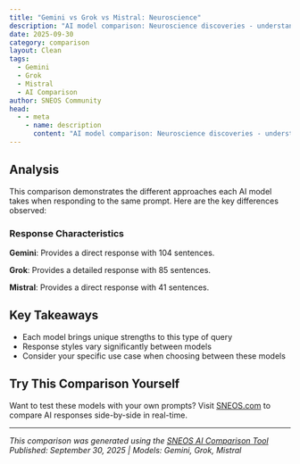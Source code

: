 ```yaml
---
title: "Gemini vs Grok vs Mistral: Neuroscience"
description: "AI model comparison: Neuroscience discoveries - understanding the brain..."
date: 2025-09-30
category: comparison
layout: Clean
tags:
  - Gemini
  - Grok
  - Mistral
  - AI Comparison
author: SNEOS Community
head:
  - - meta
    - name: description
      content: "AI model comparison: Neuroscience discoveries - understanding the brain..."
---
```


<ChatComparison
  title="Gemini vs Grok vs Mistral: Neuroscience"
  prompt="Neuroscience discoveries - understanding the brain"
  :responses='{
    "Gemini": "Neuroscience is a rapidly advancing field, constantly unveiling new insights into the complexities of the brain. Here\u0027s a breakdown of key areas of discovery and understanding in neuroscience:\n\n**I. Fundamental Brain Structure and Function:**\n\n*   **Neurons as the Building Blocks:**  Understanding that the brain is primarily composed of neurons, specialized cells that communicate with each other through electrical and chemical signals. Discoveries like the neuron doctrine (neurons are distinct units, not a continuous network) were foundational.\n*   **Synaptic Transmission:**  Elucidating the process of synaptic transmission \u2013 how neurons communicate by releasing neurotransmitters across the synapse. This understanding is critical for developing drugs that target specific brain functions.\n*   **Brain Regions and Specialization:** Identifying the roles of different brain regions.  Key examples:\n    *   **Cerebral Cortex:** Higher-level cognitive functions (reasoning, planning, language). Specific areas like the prefrontal cortex (executive functions), motor cortex (movement), sensory cortex (processing senses), and visual cortex (vision) have been extensively mapped.\n    *   **Hippocampus:**  Crucial for memory formation, particularly spatial memory and declarative memory (facts and events).  Research on patients like H.M. provided invaluable insights.\n    *   **Amygdala:**  Processes emotions, especially fear and aggression. Plays a key role in emotional learning.\n    *   **Basal Ganglia:** Involved in motor control, habit formation, and reward processing.  Dysfunction is linked to Parkinson\u0027s disease and Huntington\u0027s disease.\n    *   **Cerebellum:**  Coordinates movement, balance, and motor learning.\n    *   **Brainstem:**  Regulates basic life functions like breathing, heart rate, and sleep-wake cycles.\n*   **Neurotransmitters and Neuromodulators:**  Identifying and characterizing the vast array of neurotransmitters (e.g., dopamine, serotonin, glutamate, GABA) and neuromodulators (e.g., acetylcholine, norepinephrine). Understanding their roles in behavior, cognition, and neurological disorders.\n*   **Glial Cells:**  Realizing that glial cells (astrocytes, oligodendrocytes, microglia) are not just support cells, but actively participate in brain function, influencing neuronal communication, synapse formation, and brain development.  Microglia are the brain\u0027s immune cells and play a critical role in inflammation and neurodegenerative diseases.\n\n**II. Advancements in Techniques and Tools:**\n\n*   **Neuroimaging:** Revolutionary advances in imaging technologies have allowed us to observe brain activity in vivo (in living organisms):\n    *   **fMRI (functional Magnetic Resonance Imaging):** Measures brain activity by detecting changes in blood flow.  Provides good spatial resolution but relatively poor temporal resolution.\n    *   **EEG (Electroencephalography):** Records electrical activity in the brain using electrodes placed on the scalp.  Excellent temporal resolution but poor spatial resolution.\n    *   **MEG (Magnetoencephalography):**  Measures magnetic fields produced by electrical activity in the brain.  Better spatial resolution than EEG.\n    *   **PET (Positron Emission Tomography):**  Uses radioactive tracers to measure metabolic activity in the brain.  Can be used to study neurotransmitter systems.\n    *   **Optical Imaging (e.g., fNIRS):**  Uses near-infrared light to measure brain activity.  Non-invasive and can be used in more naturalistic settings.\n*   **Electrophysiology:**\n    *   **Single-cell recording:**  Recording the electrical activity of individual neurons.  Provides detailed information about neuronal firing patterns.\n    *   **Local field potentials (LFPs):** Measuring the summed electrical activity of a population of neurons.  Reflects synaptic activity and neuronal oscillations.\n*   **Optogenetics:**  Using light to control the activity of genetically modified neurons. A powerful tool for manipulating brain circuits and studying their role in behavior.\n*   **Chemogenetics (e.g., DREADDs):**  Using engineered receptors that are activated by specific drugs to control neuronal activity.\n*   **Brain Stimulation Techniques:**\n    *   **Transcranial Magnetic Stimulation (TMS):** Uses magnetic pulses to stimulate or inhibit brain activity non-invasively.\n    *   **Transcranial Direct Current Stimulation (tDCS):** Applies a weak electrical current to the scalp to modulate brain activity.\n    *   **Deep Brain Stimulation (DBS):**  Surgically implanting electrodes in specific brain regions to deliver electrical stimulation.  Used to treat Parkinson\u0027s disease, essential tremor, and other neurological disorders.\n*   **Computational Neuroscience:**  Using mathematical models and computer simulations to understand brain function.\n*   **Genomics and Genetics:**  Identifying genes that contribute to brain development, function, and disease.  Genome-wide association studies (GWAS) have identified genetic risk factors for various neurological and psychiatric disorders.\n*   **CRISPR-Cas9 Gene Editing:**  A revolutionary technology that allows for precise editing of genes, opening up new possibilities for treating genetic brain disorders and studying gene function.\n\n**III. Key Areas of Discovery and Understanding:**\n\n*   **Neuroplasticity:** The brain\u0027s ability to change and adapt in response to experience.  This includes changes in synaptic strength, the formation of new synapses, and the reorganization of brain circuits.  Neuroplasticity is crucial for learning, memory, and recovery from brain injury.\n*   **Learning and Memory:** Unraveling the neural mechanisms underlying different types of learning and memory (e.g., declarative memory, procedural memory, working memory).  Identifying the brain regions and synaptic processes involved in memory consolidation and retrieval.\n*   **Cognitive Neuroscience:**  Studying the neural basis of cognitive processes such as attention, perception, language, decision-making, and consciousness.\n*   **Social Neuroscience:**  Investigating the neural mechanisms underlying social behavior, including empathy, cooperation, aggression, and social cognition.\n*   **Developmental Neuroscience:**  Understanding how the brain develops from early embryonic stages to adulthood.  Investigating the role of genes, environment, and experience in shaping brain structure and function.\n*   **Neurodegenerative Diseases:**\n    *   **Alzheimer\u0027s Disease:**  Understanding the role of amyloid plaques and neurofibrillary tangles in the pathogenesis of Alzheimer\u0027s disease.  Developing new diagnostic tools and therapeutic strategies.\n    *   **Parkinson\u0027s Disease:**  Identifying the loss of dopamine-producing neurons in the substantia nigra as the primary cause of Parkinson\u0027s disease.  Developing treatments to alleviate symptoms and slow disease progression.\n    *   **Huntington\u0027s Disease:**  Understanding the genetic basis of Huntington\u0027s disease and developing gene therapies to target the mutated huntingtin gene.\n    *   **Amyotrophic Lateral Sclerosis (ALS):** Investigating the causes of motor neuron degeneration in ALS and developing new treatments to prolong survival.\n*   **Psychiatric Disorders:**\n    *   **Depression:**  Investigating the role of neurotransmitters (e.g., serotonin, norepinephrine, dopamine) and brain circuits in the pathophysiology of depression.  Developing new antidepressant medications and therapies.\n    *   **Schizophrenia:**  Understanding the role of dopamine and glutamate in the pathophysiology of schizophrenia.  Developing new antipsychotic medications and therapies.\n    *   **Anxiety Disorders:**  Investigating the neural circuits involved in fear and anxiety.  Developing new treatments for anxiety disorders.\n    *   **Autism Spectrum Disorder (ASD):**  Identifying genetic and environmental factors that contribute to ASD.  Developing interventions to improve social communication and cognitive skills.\n*   **Addiction:**  Understanding the neural mechanisms underlying addiction, including the role of dopamine, reward pathways, and changes in brain circuitry.  Developing new treatments to prevent relapse and promote recovery.\n*   **Sleep Research:**  Unveiling the functions of sleep, including memory consolidation, brain restoration, and immune regulation.  Understanding the neural mechanisms that control sleep-wake cycles.\n*   **Consciousness:** Exploring the neural correlates of consciousness \u2013 what brain activity is necessary and sufficient for subjective experience.  This remains one of the biggest challenges in neuroscience.\n\n**IV. Current Frontiers and Future Directions:**\n\n*   **Connectomics:**  Mapping the complete wiring diagram of the brain \u2013 the connectome.  This will provide a comprehensive understanding of how brain circuits are organized and how information flows through the brain.\n*   **Brain-Computer Interfaces (BCIs):**  Developing technologies that allow people to control external devices with their thoughts.  BCIs have the potential to restore motor function to people with paralysis and to treat neurological disorders.\n*   **Artificial Intelligence (AI) and Neuroscience:**  Using AI to analyze large datasets of brain data and to develop new models of brain function.  Also, drawing inspiration from the brain to create more intelligent AI systems.\n*   **Personalized Medicine for Brain Disorders:** Tailoring treatments for brain disorders to the individual patient based on their genetic makeup, brain imaging data, and other factors.\n*   **Neuroethics:**  Addressing the ethical implications of neuroscience research, including issues related to privacy, autonomy, and the potential for misuse of neurotechnologies.\n\n**In Conclusion:**\n\nNeuroscience is a dynamic and rapidly evolving field. The discoveries listed above are just a glimpse of the vast amount of knowledge that has been accumulated in recent years. As new technologies and research methods emerge, we can expect even more groundbreaking discoveries in the years to come.  Understanding the brain is critical for improving human health, treating neurological and psychiatric disorders, and enhancing human capabilities.\n",
    "Grok": "Neuroscience has made incredible strides in recent decades, unraveling the mysteries of the brain and providing deeper insights into how it functions, adapts, and influences behavior, emotions, and cognition. Below are some key discoveries and areas of progress in understanding the brain, along with their implications:\n\n---\n\n### 1. **Brain Plasticity (Neuroplasticity)**\n   - **Discovery**: The brain is not a fixed structure but can reorganize itself by forming new neural connections throughout life. This concept, known as neuroplasticity, shows that experiences, learning, and even injuries can reshape the brain\u0027s structure and function.\n   - **Key Findings**:\n     - The brain can adapt after injuries (e.g., stroke recovery) by rerouting functions to undamaged areas.\n     - Learning new skills, such as playing an instrument or speaking a new language, increases the density of neural connections in relevant brain regions.\n     - Neuroplasticity is critical during early childhood but continues into adulthood, debunking the myth that the adult brain cannot change.\n   - **Implications**:\n     - Rehabilitation therapies for brain injuries (e.g., physical therapy after a stroke) leverage neuroplasticity.\n     - Lifelong learning and mental exercises can help maintain cognitive health and delay age-related decline.\n\n---\n\n### 2. **Mapping the Brain (The Connectome)**\n   - **Discovery**: Advances in imaging technologies like fMRI (functional Magnetic Resonance Imaging), DTI (Diffusion Tensor Imaging), and EEG (Electroencephalography) have allowed scientists to map the brain\u0027s structure and activity in unprecedented detail.\n   - **Key Projects**:\n     - The **Human Connectome Project** aims to create a comprehensive map of neural connections in the human brain, helping to understand how different regions interact.\n     - Studies of brain networks have identified key \u0022hubs\u0022 that coordinate communication between regions, such as the default mode network (active during daydreaming or self-reflection).\n   - **Implications**:\n     - Better understanding of brain disorders like Alzheimer\u0027s, autism, or schizophrenia, which are often linked to disrupted connectivity.\n     - Development of personalized medicine by mapping individual brain networks to tailor treatments.\n\n---\n\n### 3. **The Role of Glial Cells**\n   - **Discovery**: Historically, neurons were thought to be the primary players in brain function, but glial cells (non-neuronal cells in the brain) are now recognized as critical to brain health and activity.\n   - **Key Findings**:\n     - Glial cells, such as astrocytes, support neurons by regulating synapses, maintaining the blood-brain barrier, and responding to injury.\n     - They play a role in learning and memory by modulating synaptic plasticity.\n   - **Implications**:\n     - Glial dysfunction is implicated in neurodegenerative diseases like multiple sclerosis and Alzheimer\u0027s.\n     - Targeting glial cells could lead to new therapies for brain disorders.\n\n---\n\n### 4. **The Gut-Brain Axis**\n   - **Discovery**: The brain and gut are deeply connected through the vagus nerve, hormones, and the microbiome (the trillions of microbes in the digestive system), forming the gut-brain axis.\n   - **Key Findings**:\n     - Gut bacteria produce neurotransmitters like serotonin (a mood regulator), influencing mental health.\n     - Stress and emotions can affect gut health, while gut dysbiosis (imbalance in gut bacteria) is linked to anxiety, depression, and even neurodegenerative diseases.\n   - **Implications**:\n     - Probiotics and dietary interventions may help manage mental health conditions.\n     - Understanding this connection could lead to novel treatments for disorders like Parkinson\u2019s disease, which may begin with gut dysfunction before brain symptoms appear.\n\n---\n\n### 5. **Memory and the Hippocampus**\n   - **Discovery**: The hippocampus, a small structure in the brain, is critical for forming and retrieving memories, as well as spatial navigation.\n   - **Key Findings**:\n     - Research by neuroscientists like Eric Kandel (Nobel Prize, 2000) showed how synaptic changes underpin memory formation at a molecular level.\n     - The discovery of \u0022place cells\u0022 and \u0022grid cells\u0022 in the hippocampus and nearby regions (Nobel Prize, 2014, to John O\u0027Keefe, May-Britt Moser, and Edvard Moser) explained how the brain creates a mental map of space.\n   - **Implications**:\n     - Understanding memory formation helps in addressing disorders like amnesia and dementia.\n     - Potential interventions to enhance memory or recover lost memories after trauma.\n\n---\n\n### 6. **Neurotransmitters and Mental Health**\n   - **Discovery**: Chemical messengers called neurotransmitters (e.g., dopamine, serotonin, glutamate) play a central role in regulating mood, behavior, and cognition.\n   - **Key Findings**:\n     - Imbalances in neurotransmitters are linked to mental health disorders: low serotonin with depression, excess dopamine with schizophrenia, and disrupted glutamate signaling with anxiety.\n     - Drugs like SSRIs (selective serotonin reuptake inhibitors) target these systems to treat depression and anxiety.\n   - **Implications**:\n     - Development of more precise psychiatric medications with fewer side effects.\n     - Growing interest in non-pharmacological approaches, like transcranial magnetic stimulation (TMS), to modulate brain activity.\n\n---\n\n### 7. **The Role of Sleep in Brain Function**\n   - **Discovery**: Sleep is essential for brain health, memory consolidation, and clearing toxic waste from the brain.\n   - **Key Findings**:\n     - During sleep, the brain\u0027s glymphatic system clears out metabolic waste, including beta-amyloid plaques linked to Alzheimer\u2019s disease.\n     - REM (rapid eye movement) sleep is critical for processing emotions and consolidating memories.\n   - **Implications**:\n     - Poor sleep is linked to cognitive decline, mood disorders, and increased risk of neurodegeneration.\n     - Sleep therapy and lifestyle changes are being explored to improve mental and cognitive health.\n\n---\n\n### 8. **Brain Disorders and Genetics**\n   - **Discovery**: Advances in genomics have revealed genetic factors contributing to brain disorders.\n   - **Key Findings**:\n     - Mutations in genes like APOE are associated with a higher risk of Alzheimer\u2019s disease.\n     - Conditions like autism spectrum disorder (ASD) and schizophrenia have complex genetic underpinnings, often involving multiple genes and environmental factors.\n   - **Implications**:\n     - Early genetic screening for risk factors could enable preventive measures or early interventions.\n     - Gene therapy holds promise for rare neurological disorders caused by single-gene mutations.\n\n---\n\n### 9. **Artificial Intelligence and Brain-Inspired Computing**\n   - **Discovery**: Neuroscience has inspired the development of artificial neural networks, which mimic how the brain processes information.\n   - **Key Findings**:\n     - Deep learning algorithms are modeled after the brain\u0027s layered structure of neurons.\n     - Brain-computer interfaces (BCIs), like those developed by Neuralink, aim to connect the brain directly to machines, helping individuals with paralysis control prosthetics or communicate.\n   - **Implications**:\n     - BCIs could revolutionize treatment for neurological conditions.\n     - Insights into brain function are accelerating AI development, while AI tools are aiding neuroscience research (e.g., analyzing brain scans).\n\n---\n\n### 10. **Neurodegeneration and Aging**\n   - **Discovery**: Research into neurodegenerative diseases like Alzheimer\u2019s, Parkinson\u2019s, and Huntington\u2019s has identified key mechanisms, including protein misfolding, inflammation, and mitochondrial dysfunction.\n   - **Key Findings**:\n     - Accumulation of amyloid-beta and tau proteins is a hallmark of Alzheimer\u2019s disease.\n     - Lifestyle factors like exercise, diet, and social engagement can reduce the risk of cognitive decline.\n   - **Implications**:\n     - Drug development is focusing on clearing toxic proteins or reducing inflammation in the brain.\n     - Public health initiatives emphasize brain-healthy lifestyles to combat the rising prevalence of dementia in aging populations.\n\n---\n\n### Challenges and Future Directions\nDespite these breakthroughs, the brain remains one of the most complex and least understood systems in nature. Key challenges include:\n   - Translating lab discoveries into effective clinical treatments.\n   - Understanding consciousness and subjective experience, often called the \u0022hard problem\u0022 of neuroscience.\n   - Addressing ethical concerns with technologies like BCIs and genetic editing.\n\nFuture research will likely focus on integrating big data, AI, and interdisciplinary approaches to build a holistic model of brain function. Projects like the BRAIN Initiative (Brain Research Through Advancing Innovative Neurotechnologies) in the U.S. and the Human Brain Project in Europe are driving innovation in this field.\n\n---\n\n### Conclusion\nNeuroscience discoveries are transforming our understanding of the brain, from its adaptability and connectivity to its role in behavior and disease. These insights are paving the way for better treatments, technologies, and preventive strategies, ultimately improving quality of life. As technology and research continue to advance, the next few decades promise even more profound revelations about the organ that defines who we are. If you\u0027d like to dive deeper into a specific topic (e.g., neuroplasticity, mental health, or BCIs), let me know!",
    "Mistral": "Neuroscience has made significant strides in understanding the brain, leading to numerous groundbreaking discoveries. Here are some key areas and findings:\n\n1. **Brain Plasticity (Neuroplasticity)**:\n   - **Discovery**: The brain is not static but can change and adapt throughout life.\n   - **Implications**: This has led to new approaches in rehabilitation, learning, and treating neurological disorders.\n\n2. **Neurogenesis**:\n   - **Discovery**: The brain can generate new neurons, particularly in the hippocampus, a region involved in learning and memory.\n   - **Implications**: This challenges the long-held belief that the brain stops producing new neurons after a certain age and opens avenues for treating neurodegenerative diseases.\n\n3. **Functional Magnetic Resonance Imaging (fMRI)**:\n   - **Discovery**: fMRI allows researchers to map brain activity by detecting changes in blood flow.\n   - **Implications**: This has revolutionized the study of brain function, enabling non-invasive observation of brain activity in real-time.\n\n4. **Mirror Neurons**:\n   - **Discovery**: These neurons fire both when an individual performs an action and when they observe the same action performed by another.\n   - **Implications**: This discovery has implications for understanding empathy, imitation, and social cognition.\n\n5. **Default Mode Network (DMN)**:\n   - **Discovery**: The brain has a network of regions that are active when the brain is at rest and not focused on the external environment.\n   - **Implications**: Understanding the DMN has provided insights into conditions like Alzheimer\u0027s disease, autism, and schizophrenia.\n\n6. **Optogenetics**:\n   - **Discovery**: This technique uses light to control neurons that have been genetically sensitized to light.\n   - **Implications**: Optogenetics allows precise manipulation of neural circuits, providing a powerful tool for studying brain function and dysfunction.\n\n7. **Connectome**:\n   - **Discovery**: The Human Connectome Project aims to map the structural and functional connections in the brain.\n   - **Implications**: This comprehensive map will enhance our understanding of brain organization and function, aiding in the diagnosis and treatment of neurological disorders.\n\n8. **Gut-Brain Axis**:\n   - **Discovery**: The gut microbiome influences brain function and behavior through the vagus nerve and other pathways.\n   - **Implications**: This has implications for understanding and treating conditions like depression, anxiety, and autism.\n\n9. **Neural Oscillations**:\n   - **Discovery**: Different brain rhythms (e.g., alpha, beta, gamma waves) are associated with various cognitive and behavioral states.\n   - **Implications**: Understanding these oscillations can help in diagnosing and treating neurological and psychiatric disorders.\n\n10. **Brain-Computer Interfaces (BCIs)**:\n    - **Discovery**: BCIs allow direct communication between the brain and external devices.\n    - **Implications**: This technology has applications in prosthetics, communication for paralyzed individuals, and even augmenting human capabilities.\n\n11. **Epigenetics and the Brain**:\n    - **Discovery**: Epigenetic modifications, such as DNA methylation and histone modifications, influence gene expression in the brain.\n    - **Implications**: This has implications for understanding how environmental factors can affect brain development and function, contributing to conditions like depression and addiction.\n\n12. **Glial Cells**:\n    - **Discovery**: Glial cells, once thought to be merely supportive, play crucial roles in brain function, including synaptic transmission and plasticity.\n    - **Implications**: This has expanded our understanding of brain function and opened new avenues for treating neurological disorders.\n\nThese discoveries represent just a fraction of the ongoing research in neuroscience, highlighting the complexity and potential of the brain. Continued advancements promise to further revolutionize our understanding and treatment of brain-related conditions."
  }'
  published-date="22:46"
/>

## Analysis

This comparison demonstrates the different approaches each AI model takes when responding to the same prompt. Here are the key differences observed:

### Response Characteristics

**Gemini**: Provides a direct response with 104 sentences. 

**Grok**: Provides a detailed response with 85 sentences. 

**Mistral**: Provides a direct response with 41 sentences. 

## Key Takeaways

- Each model brings unique strengths to this type of query
- Response styles vary significantly between models
- Consider your specific use case when choosing between these models

## Try This Comparison Yourself

Want to test these models with your own prompts? Visit [SNEOS.com](https://sneos.com) to compare AI responses side-by-side in real-time.

---

*This comparison was generated using the [SNEOS AI Comparison Tool](https://sneos.com)*
*Published: September 30, 2025 | Models: Gemini, Grok, Mistral*

